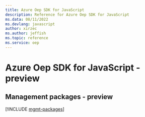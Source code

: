 ```yaml
---
title: Azure Oep SDK for JavaScript
description: Reference for Azure Oep SDK for JavaScript
ms.data: 08/11/2022
ms.devlang: javascript
author: xirzec
ms.author: jeffish
ms.topic: reference
ms.service: oep
---
```

# Azure Oep SDK for JavaScript - preview

## Management packages - preview
[!INCLUDE [mgmt-packages](oep-mgmt-index.md)]